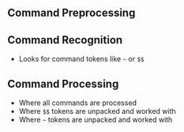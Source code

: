 ## Command Preprocessing


## Command Recognition
- Looks for command tokens like ``~`` or ``$$``

## Command Processing
- Where all commands are processed
- Where ``$$`` tokens are unpacked and worked with
- Where ``~`` tokens are unpacked and worked with

